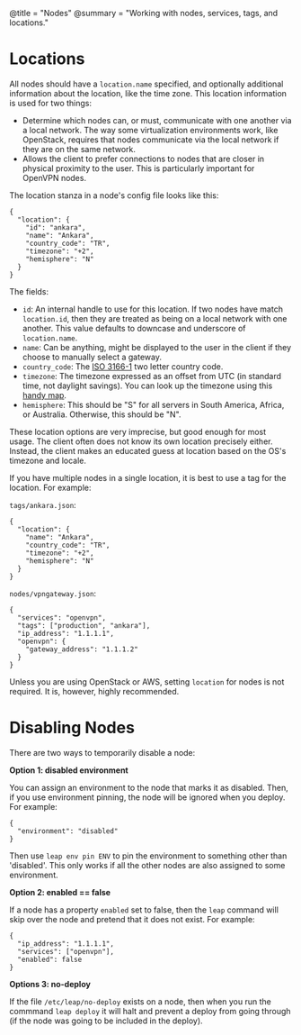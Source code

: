 @title = "Nodes"
@summary = "Working with nodes, services, tags, and locations."

Locations
================================

All nodes should have a `location.name` specified, and optionally additional information about the location, like the time zone. This location information is used for two things:

* Determine which nodes can, or must, communicate with one another via a local network. The way some virtualization environments work, like OpenStack, requires that nodes communicate via the local network if they are on the same network.
* Allows the client to prefer connections to nodes that are closer in physical proximity to the user. This is particularly important for OpenVPN nodes.

The location stanza in a node's config file looks like this:

    {
      "location": {
        "id": "ankara",
        "name": "Ankara",
        "country_code": "TR",
        "timezone": "+2",
        "hemisphere": "N"
      }
    }

The fields:

* `id`: An internal handle to use for this location. If two nodes have match `location.id`, then they are treated as being on a local network with one another. This value defaults to downcase and underscore of `location.name`.
* `name`: Can be anything, might be displayed to the user in the client if they choose to manually select a gateway.
* `country_code`: The [ISO 3166-1](https://en.wikipedia.org/wiki/ISO_3166-1) two letter country code.
* `timezone`: The timezone expressed as an offset from UTC (in standard time, not daylight savings). You can look up the timezone using this [handy map](http://www.timeanddate.com/time/map/).
* `hemisphere`: This should be "S" for all servers in South America, Africa, or Australia. Otherwise, this should be "N".

These location options are very imprecise, but good enough for most usage. The client often does not know its own location precisely either. Instead, the client makes an educated guess at location based on the OS's timezone and locale.

If you have multiple nodes in a single location, it is best to use a tag for the location. For example:

`tags/ankara.json`:

    {
      "location": {
        "name": "Ankara",
        "country_code": "TR",
        "timezone": "+2",
        "hemisphere": "N"
      }
    }

`nodes/vpngateway.json`:

    {
      "services": "openvpn",
      "tags": ["production", "ankara"],
      "ip_address": "1.1.1.1",
      "openvpn": {
        "gateway_address": "1.1.1.2"
      }
    }

Unless you are using OpenStack or AWS, setting `location` for nodes is not required. It is, however, highly recommended.

Disabling Nodes
=====================================

There are two ways to temporarily disable a node:

**Option 1: disabled environment**

You can assign an environment to the node that marks it as disabled. Then, if you use environment pinning, the node will be ignored when you deploy. For example:

    {
      "environment": "disabled"
    }

Then use `leap env pin ENV` to pin the environment to something other than 'disabled'. This only works if all the other nodes are also assigned to some environment.

**Option 2: enabled == false**

If a node has a property `enabled` set to false, then the `leap` command will skip over the node and pretend that it does not exist. For example:

    {
      "ip_address": "1.1.1.1",
      "services": ["openvpn"],
      "enabled": false
    }

**Options 3: no-deploy**

If the file `/etc/leap/no-deploy` exists on a node, then when you run the commmand `leap deploy` it will halt and prevent a deploy from going through (if the node was going to be included in the deploy).
